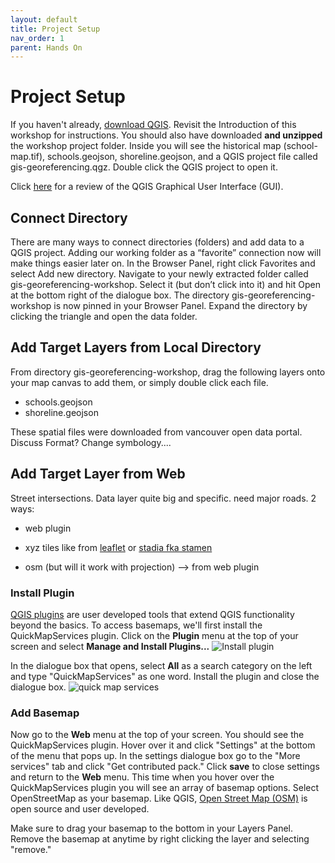 ```yaml
---
layout: default
title: Project Setup 
nav_order: 1
parent: Hands On
---
```


# Project Setup
    

If you haven't already, [download QGIS](https://qgis.org/en/site/forusers/download.html). Revisit the Introduction of this workshop for instructions. You should also have downloaded **and unzipped** the workshop project folder. Inside you will see the historical map (school-map.tif), schools.geojson, shoreline.geojson, and a QGIS project file called gis-georeferencing.qgz. Double click the QGIS project to open it. 

Click <a href="https://ubc-library-rc.github.io/gis-intro-qgis/content/qgis-gui.html" target="_blank">here</a> for a review of the QGIS Graphical User Interface (GUI). 


## Connect Directory 
There are many ways to connect directories (folders) and add data to a QGIS project. Adding our working folder as a “favorite” connection now will make things easier later on. In the Browser Panel, right click Favorites and select Add new directory. Navigate to your newly extracted folder called gis-georeferencing-workshop. Select it (but don’t click into it) and hit Open at the bottom right of the dialogue box. The directory gis-georeferencing-workshop is now pinned in your Browser Panel. Expand the directory by clicking the triangle and open the data folder.

## Add Target Layers from Local Directory

From directory gis-georeferencing-workshop, drag the following layers onto your map canvas to add them, or simply double click each file. 

- schools.geojson
- shoreline.geojson 

These spatial files were downloaded from vancouver open data portal. Discuss Format? 
Change symbology.... 



## Add Target Layer from Web
Street intersections. Data layer quite big and specific. need major roads. 
2 ways:
- web plugin
- xyz tiles like from  [leaflet](https://leaflet-extras.github.io/leaflet-providers/preview/) or [stadia fka stamen](https://stadiamaps.com/products/map-tiles/)

- osm  (but will it work with projection) --> from web plugin 

### Install Plugin
[QGIS plugins](https://plugins.qgis.org/) are user developed tools that extend QGIS functionality beyond the basics. To access basemaps, we'll first install the QuickMapServices plugin. Click on the **Plugin** menu at the top of your screen and select **Manage and Install Plugins...**
![Install plugin](install-plugin_20221024.png)   
   
In the dialogue box that opens, select **All** as a search category on the left and type "QuickMapServices" as one word. Install the plugin and close the dialogue box.
![quick map services](quickmapservices_20221026.png)

### Add Basemap
Now go to the **Web** menu at the top of your screen. You should see the QuickMapServices plugin. Hover over it and click "Settings" at the bottom of the menu that pops up. In the settings dialogue box go to the "More services" tab and click "Get contributed pack." Click **save** to close settings and return to the **Web** menu. This time when you hover over the QuickMapServices plugin you will see an array of basemap options. Select OpenStreetMap as your basemap. Like QGIS, [Open Street Map (OSM)](https://www.openstreetmap.org/about) is open source and user developed.   

Make sure to drag your basemap to the bottom in your Layers Panel. Remove the basemap at anytime by right clicking the layer and selecting "remove." 





